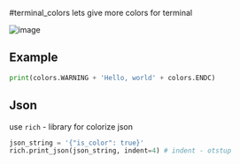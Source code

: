 #terminal_colors
lets give more colors for terminal

![image](https://github.com/nek1kek/tterminal_colors/assets/65557198/2216f334-52dd-463b-a72d-46d359e92733)

## Example
```python
print(colors.WARNING + 'Hello, world' + colors.ENDC)
```

## Json
use `rich` - library for colorize json

```python
json_string = '{"is_color": true}'
rich.print_json(json_string, indent=4) # indent - otstup
```
